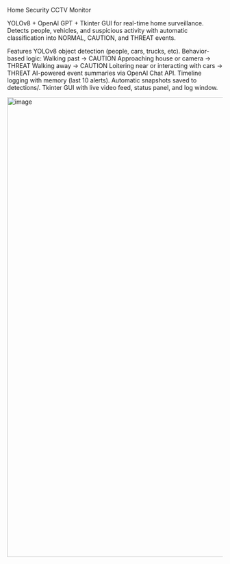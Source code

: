 
Home Security CCTV Monitor

YOLOv8 + OpenAI GPT + Tkinter GUI for real-time home surveillance.
Detects people, vehicles, and suspicious activity with automatic classification into NORMAL, CAUTION, and THREAT events.

Features
YOLOv8 object detection (people, cars, trucks, etc).
Behavior-based logic:
Walking past → CAUTION
Approaching house or camera → THREAT
Walking away → CAUTION
Loitering near or interacting with cars → THREAT
AI-powered event summaries via OpenAI Chat API.
Timeline logging with memory (last 10 alerts).
Automatic snapshots saved to detections/.
Tkinter GUI with live video feed, status panel, and log window.


<img width="1125" height="1071" alt="image" src="https://github.com/user-attachments/assets/43189b47-324e-45ef-b063-7a126eaa6298" />
